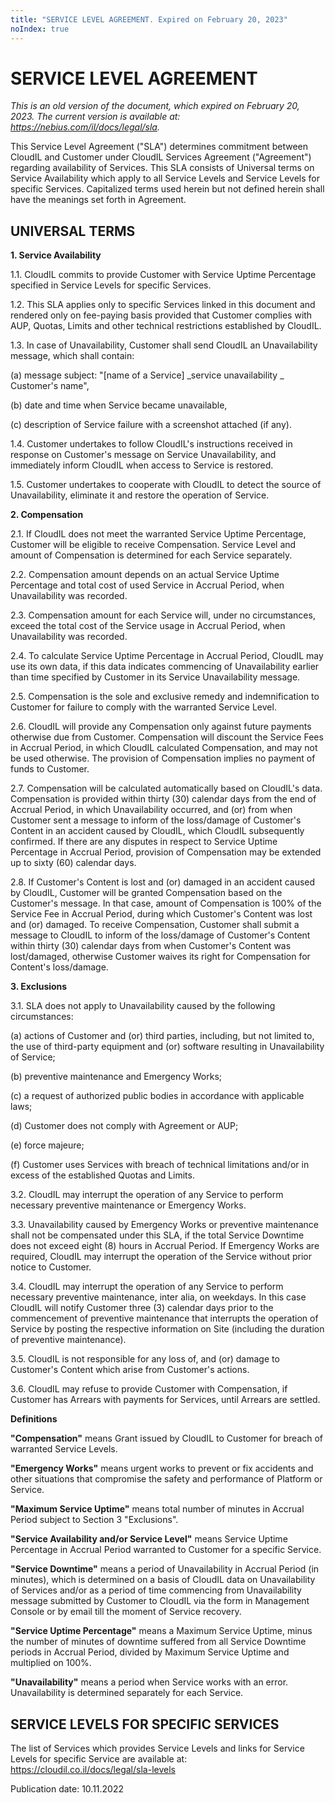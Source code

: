 ```yaml
---
title: "SERVICE LEVEL AGREEMENT. Expired on February 20, 2023"
noIndex: true
---
```


# SERVICE LEVEL AGREEMENT

*This is an old version of the document, which expired on February 20, 2023. The current version is available at: <https://nebius.com/il/docs/legal/sla>.*

This Service Level Agreement ("SLA") determines commitment between CloudIL and Customer under CloudIL Services Agreement ("Agreement") regarding availability of Services. This SLA consists of Universal terms on Service Availability which apply to all Service Levels and Service Levels for specific Services. Capitalized terms used herein but not defined herein shall have the meanings set forth in Agreement.


## UNIVERSAL TERMS

**1. Service Availability**

1.1. CloudIL commits to provide Customer with Service Uptime Percentage specified in Service Levels for specific Services.

1.2. This SLA applies only to specific Services linked in this document and rendered only on fee-paying basis provided that Customer complies with AUP, Quotas, Limits and other technical restrictions established by CloudIL.

1.3. In case of Unavailability, Customer shall send CloudIL an Unavailability message, which shall contain:

(a) message subject: "[name of a Service] _service unavailability _ Customer's name",

(b) date and time when Service became unavailable,

(c) description of Service failure with a screenshot attached (if any).

1.4. Customer undertakes to follow CloudIL's instructions received in response on Customer's message on Service Unavailability, and immediately inform CloudIL when access to Service is restored.

1.5. Customer undertakes to cooperate with CloudIL to detect the source of Unavailability, eliminate it and restore the operation of Service.

**2. Compensation**

2.1. If CloudIL does not meet the warranted Service Uptime Percentage, Customer will be eligible to receive Compensation. Service Level and amount of Compensation is determined for each Service separately.

2.2. Compensation amount depends on an actual Service Uptime Percentage and total cost of used Service in Accrual Period, when Unavailability was recorded.

2.3. Compensation amount for each Service will, under no circumstances, exceed the total cost of the Service usage in Accrual Period, when Unavailability was recorded.

2.4. To calculate Service Uptime Percentage in Accrual Period, CloudIL may use its own data, if this data indicates commencing of Unavailability earlier than time specified by Customer in its Service Unavailability message.

2.5. Compensation is the sole and exclusive remedy and indemnification to Customer for failure to comply with the warranted Service Level.

2.6. CloudIL will provide any Compensation only against future payments otherwise due from Customer. Compensation will discount the Service Fees in Accrual Period, in which CloudIL calculated Compensation, and may not be used otherwise. The provision of Compensation implies no payment of funds to Customer.

2.7. Compensation will be calculated automatically based on CloudIL's data. Compensation is provided within thirty (30) calendar days from the end of Accrual Period, in which Unavailability occurred, and (or) from when Customer sent a message to inform of the loss/damage of Customer's Content in an accident caused by CloudIL, which CloudIL subsequently confirmed. If there are any disputes in respect to Service Uptime Percentage in Accrual Period, provision of Compensation may be extended up to sixty (60) calendar days.

2.8. If Customer's Content is lost and (or) damaged in an accident caused by CloudIL, Customer will be granted Compensation based on the Customer's message. In that case, amount of Compensation is 100% of the Service Fee in Accrual Period, during which Customer's Content was lost and (or) damaged. To receive Compensation, Customer shall submit a message to CloudIL to inform of the loss/damage of Customer's Content within thirty (30) calendar days from when Customer's Content was lost/damaged, otherwise Customer waives its right for Compensation for Content's loss/damage.

**3. Exclusions**

3.1. SLA does not apply to Unavailability caused by the following circumstances:

(a) actions of Customer and (or) third parties, including, but not limited to, the use of third-party equipment and (or) software resulting in Unavailability of Service;

(b) preventive maintenance and Emergency Works;

(c) a request of authorized public bodies in accordance with applicable laws;

(d) Customer does not comply with Agreement or AUP;

(e) force majeure;

(f) Customer uses Services with breach of technical limitations and/or in excess of the established Quotas and Limits.

3.2. CloudIL may interrupt the operation of any Service to perform necessary preventive maintenance or Emergency Works.

3.3. Unavailability caused by Emergency Works or preventive maintenance shall not be compensated under this SLA, if the total Service Downtime does not exceed eight (8) hours in Accrual Period. If Emergency Works are required, CloudIL may interrupt the operation of the Service without prior notice to Customer.

3.4. CloudIL may interrupt the operation of any Service to perform necessary preventive maintenance, inter alia, on weekdays. In this case CloudIL will notify Customer three (3) calendar days prior to the commencement of preventive maintenance that interrupts the operation of Service by posting the respective information on Site (including the duration of preventive maintenance).

3.5. CloudIL is not responsible for any loss of, and (or) damage to Customer's Content which arise from Customer's actions.

3.6. CloudIL may refuse to provide Customer with Compensation, if Customer has Arrears with payments for Services, until Arrears are settled.

**Definitions**

**"Compensation"** means Grant issued by CloudIL to Customer for breach of warranted Service Levels.

**"Emergency Works"** means urgent works to prevent or fix accidents and other situations that compromise the safety and performance of Platform or Service.

**"Maximum Service Uptime"** means total number of minutes in Accrual Period subject to Section 3 "Exclusions".

**"Service Availability and/or Service Level"** means Service Uptime Percentage in Accrual Period warranted to Customer for a specific Service.

**"Service Downtime"** means a period of Unavailability in Accrual Period (in minutes), which is determined on a basis of CloudIL data on Unavailability of Services and/or as a period of time commencing from Unavailability message submitted by Customer to CloudIL via the form in Management Console or by email till the moment of Service recovery.

**"Service Uptime Percentage"** means a Maximum Service Uptime, minus the number of minutes of downtime suffered from all Service Downtime periods in Accrual Period, divided by Maximum Service Uptime and multiplied on 100%.

**"Unavailability"** means a period when Service works with an error. Unavailability is determined separately for each Service.


## SERVICE LEVELS FOR SPECIFIC SERVICES

The list of Services which provides Service Levels and links for Service Levels for specific Service are available at: <https://cloudil.co.il/docs/legal/sla-levels>

Publication date: 10.11.2022